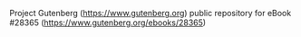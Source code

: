 Project Gutenberg (https://www.gutenberg.org) public repository for eBook #28365 (https://www.gutenberg.org/ebooks/28365)
